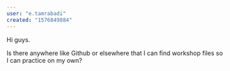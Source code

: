 ```yaml
---
user: "e.tamrabadi"
created: "1576849884"
---
```


Hi guys.

Is there anywhere like Github or elsewhere that I can find workshop files so I can practice on my own?
